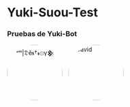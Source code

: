 # Yuki-Suou-Test
### Pruebas de Yuki-Bot 

<a href="https://github.com/The-King-Destroy" style="text-decoration: none;">
    <img src="https://github.com/The-King-Destroy.png" width="130" height="130" alt="ⁱᵃᵐ|𝔇ĕ𝐬†𝓻⊙γ𒆜" style="border-radius: 50%; display: inline-block; margin-right: 10px;"/>
</a>
<a href="https://github.com/David-Chian" style="text-decoration: none;">
    <img src="https://github.com/David-Chian.png" width="130" height="130" alt="David" style="border-radius: 50%; display: inline-block;"/>
</a>
